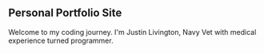 ## Personal Portfolio Site

Welcome to my coding journey. I'm Justin Livington, Navy Vet with medical experience turned programmer. 